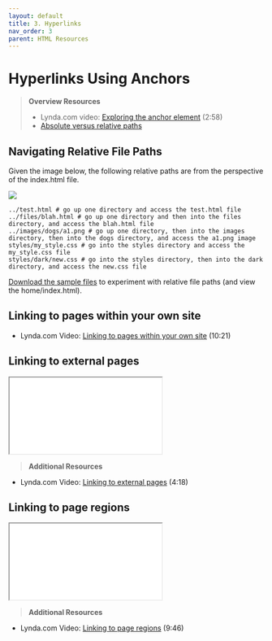 ```yaml
---
layout: default
title: 3. Hyperlinks
nav_order: 3
parent: HTML Resources
---
```


# Hyperlinks Using Anchors
> **Overview Resources**
>
> * Lynda.com video: [Exploring the anchor element](http://www.lynda.com/HTML-tutorials/Exploring-anchor-element/170427/196164-4.html) (2:58)
> * [Absolute versus relative paths](http://www.coffeecup.com/help/articles/absolute-vs-relative-pathslinks/)

## Navigating Relative File Paths
Given the image below, the following relative paths are from the perspective of the index.html file.

![](/spring2019/assets/images/file_paths.png)
```shell
../test.html # go up one directory and access the test.html file
../files/blah.html # go up one directory and then into the files directory, and access the blah.html file
../images/dogs/a1.png # go up one directory, then into the images directory, then into the dogs directory, and access the a1.png image
styles/my_style.css # go into the styles directory and access the my_style.css file
styles/dark/new.css # go into the styles directory, then into the dark directory, and access the new.css file
```
<a href="/spring2019/assets/paths.zip">Download the sample files</a> to experiment with relative file paths (and view the home/index.html).

## Linking to pages within your own site
* Lynda.com Video: [Linking to pages within your own site](http://www.lynda.com/HTML-tutorials/Linking-pages-within-your-site/170427/196165-4.html) (10:21)

## Linking to external pages
<iframe src="//codepen.io/vanwars/embed/mERgZY/?height=300&theme-id=18654&default-tab=html,result" allowfullscreen="true" class="codepen-frame"></iframe>


> **Additional Resources**
* Lynda.com Video: [Linking to external pages](http://www.lynda.com/HTML-tutorials/Linking-external-pages/170427/196166-4.html) (4:18)

## Linking to page regions
<iframe src="//codepen.io/vanwars/embed/rLjbXG/?height=300&theme-id=18654&default-tab=html,result" allowfullscreen="true" class="codepen-frame"></iframe>


> **Additional Resources**
* Lynda.com Video: [Linking to page regions](http://www.lynda.com/HTML-tutorials/Linking-page-regions/170427/196168-4.html) (9:46)
